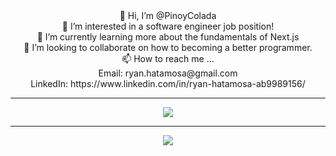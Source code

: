 <div align="center">
👋 Hi, I’m @PinoyColada <br>
👀 I’m interested in a software engineer job position! <br>
🌱 I’m currently learning more about the fundamentals of Next.js <br>
👥 I’m looking to collaborate on how to becoming a better programmer. <br>
📫 How to reach me ... <br>
Email: ryan.hatamosa@gmail.com <br>
LinkedIn: https://www.linkedin.com/in/ryan-hatamosa-ab9989156/ <br>
<hr>
  <a href="#"><img align="center" src="https://github-readme-stats.vercel.app/api?username=pinoycolada&show_icons=true&theme=dracula"/></a> 
  <br>
  <hr>
  <a href="#"><img align="center" src="https://github-readme-stats.vercel.app/api/top-langs/?username=pinoycolada&layout=compact&theme=dracula"/></a>
</div>
  
<!---
PinoyColada/PinoyColada is a ✨ special ✨ repository because its `README.md` (this file) appears on your GitHub profile.
You can click the Preview link to take a look at your changes.
--->
